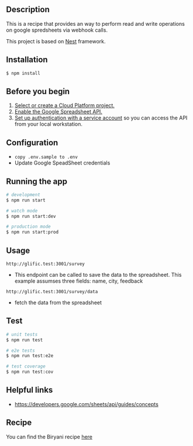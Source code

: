 ## Description

This is a recipe that provides an way to perform read and write operations on google spredsheets via webhook calls.

This project is based on [Nest](https://github.com/nestjs/nest) framework.

## Installation

```bash
$ npm install
```

## Before you begin

1. [Select or create a Cloud Platform project.](https://console.cloud.google.com/project)
2. [Enable the Google Spreadsheet API.](https://console.cloud.google.com/apis/library/sheets.googleapis.com)
3. [Set up authentication with a service account](https://cloud.google.com/docs/authentication/getting-started) so you can access the API from your local workstation.

## Configuration

- `copy .env.sample to .env`
- Update Google SpeadSheet credentials

## Running the app

```bash
# development
$ npm run start

# watch mode
$ npm run start:dev

# production mode
$ npm run start:prod
```

## Usage

`http://glific.test:3001/survey`

- This endpoint can be called to save the data to the spreadsheet. This example assumses three fields: name, city, feedback

`http://glific.test:3001/survey/data`

- fetch the data from the spreadsheet

## Test

```bash
# unit tests
$ npm run test

# e2e tests
$ npm run test:e2e

# test coverage
$ npm run test:cov
```

## Helpful links

- https://developers.google.com/sheets/api/guides/concepts

## Recipe

You can find the Biryani recipe [here](https://www.indianhealthyrecipes.com/chicken-biryani-recipe/)
